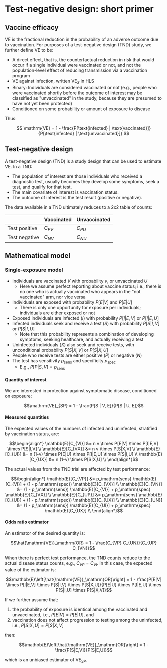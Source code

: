 # Test-negative design: short primer

## Vaccine efficacy

VE is the fractional reduction in the probability of an adverse outcome due to vaccination. For purposes of a test-negative design (TND) study, we further define VE to be:

- A direct effect, that is, the counterfactual reduction in risk that would occur if a single individual were vaccinated or not, and not the population-level effect of reducing transmission via a vaccination program
- VE against infection, written $\mathrm{VE}_S$ in HLS
- Binary: Individuals are considered vaccinated or not (e.g., people who were vaccinated shortly before the outcome of interest may be classified as "unvaccinated" in the study, because they are presumed to have not yet been protected)
- Conditioned on some probability or amount of exposure to disease

Thus:

$$
\mathrm{VE} = 1 - \frac{P[\text{infected} | \text{vaccinated}]}{P[\text{infected} | \text{unvaccinated}]}
$$

## Test-negative design

A test-negative design (TND) is a study design that can be used to estimate VE. In a TND:

- The population of interest are those individuals who received a diagnostic test, usually becomes they develop some symptoms, seek a test, and qualify for that test.
- The main covariate of interest is vaccination status.
- The outcome of interest is the test result (positive or negative).

The data available in a TND ultimately reduces to a 2x2 table of counts:

|               | Vaccinated | Unvaccinated |
| ------------- | ---------- | ------------ |
| Test positive | $C_{PV}$   | $C_{PU}$     |
| Test negative | $C_{NV}$   | $C_{NU}$     |

## Mathematical model

### Single-exposure model

- Individuals are vaccinated $V$ with probability $v$, or unvaccinated $U$
  - Here we assume perfect reporting about vaccine status; i.e., there is no one who is actually vaccinated who appears in the "not vaccinated" arm, nor vice versa
- Individuals are exposed with probability $P[E|V]$ and $P[E|U]$
  - There is only one opportunity for exposure per individuals; individuals are either exposed or not
- Exposed individuals are infected ($I$) with probability $P[I|E,V]$ or $P[I|E,U]$
- Infected individuals seek and receive a test ($S$) with probability $P[S|I,V]$ or $P[S|I,U]$
  - Note that this probability represents a combination of developing symptoms, seeking healthcare, and actually receiving a test
- Uninfected individuals ($X$) also seek and receive tests, with unconditional probability $P[S|X,V]$ or $P[S|X,U]$
- People who receive tests are either positive ($P$) or negative ($N$)
- The test has sensitivity $p_\mathrm{sens}$ and specificity $p_\mathrm{spec}$
  - E.g., $P[P|S,V] = p_\mathrm{sens}$

#### Quantity of interest

We are interested in protection against symptomatic disease, conditioned on exposure:

```math
\mathrm{VE}_{SP} = 1 - \frac{P[S | V, E]}{P[S | U, E]}
```

#### Measured quantities

The expected values of the numbers of infected and uninfected, stratified by vaccination status, are:

```math
\begin{align*}
\mathbb{E}[C_{VI}] &= n v \times P[E|V] \times P[I|E,V] \times P[S|I,V] \\
\mathbb{E}[C_{VX}] &= n v \times P[S|X,V] \\
\mathbb{E}[C_{UI}] &= n (1-v) \times P[E|U] \times P[I|E,U] \times P[S|I,U] \\
\mathbb{E}[C_{UX}] &= n (1-v) \times P[S|X,U] \\
\end{align*}
```

The actual values from the TND trial are affected by test performance:

```math
\begin{align*}
\mathbb{E}[C_{VP}] &= p_\mathrm{sens} \mathbb{E}[C_{VI}] + (1 - p_\mathrm{spec}) \mathbb{E}[C_{VX}] \\
\mathbb{E}[C_{VN}] &= (1 - p_\mathrm{sens}) \mathbb{E}[C_{VI}] + p_\mathrm{spec} \mathbb{E}[C_{VX}] \\
\mathbb{E}[C_{UP}] &= p_\mathrm{sens} \mathbb{E}[C_{UI}] + (1 - p_\mathrm{spec}) \mathbb{E}[C_{UX}] \\
\mathbb{E}[C_{UN}] &= (1 - p_\mathrm{sens}) \mathbb{E}[C_{UI}] + p_\mathrm{spec} \mathbb{E}[C_{UX}] \\
\end{align*}
```

#### Odds ratio estimator

An estimator of the desired quantity is:

```math
\hat{\mathrm{VE}}_\mathrm{OR} = 1 - \frac{C_{VP} C_{UN}}{C_{UP} C_{VN}}
```

When there is perfect test performance, the TND counts reduce to the actual disease status counts, e.g., $C_{VP} = C_{VI}$. In this case, the expected value of the estimator is:

```math
\mathbb{E}\left[\hat{\mathrm{VE}}_\mathrm{OR}\right] = 1 - \frac{P[E|V] \times P[I|E,V] \times P[S|I,V] \times P[S|X,U]}{P[E|U] \times P[I|E,U] \times P[S|I,U] \times P[S|X,V]}
```

If we further assume that:

1. the probability of exposure is identical among the vaccinated and unvaccinated, i.e., $P[E|V] = P[E|U]$, and
2. vaccination does not affect progression to testing among the uninfected, i.e., $P[S|X,U]=P[S|X,V]$

then:

```math
\mathbb{E}\left[\hat{\mathrm{VE}}_\mathrm{OR}\right]
  = 1 - \frac{P[S|E,V]}{P[S|E,U]}
```

which is an unbiased estimator of $\mathrm{VE}_{SP}$.
